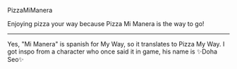 PizzaMiManera

Enjoying pizza your way because Pizza Mi Manera is the way to go!
________________________________________________________________________________________________________________________________________________________________________________________________________________________

Yes, "Mi Manera" is spanish for My Way, so it translates to Pizza My Way. I got inspo from a character who once said it in game, his name is ✨Doha Seo✨
